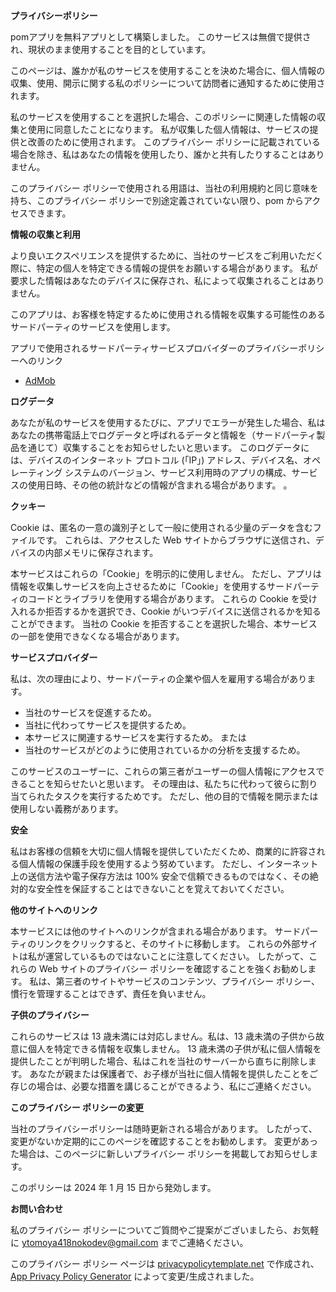 **プライバシーポリシー**

pomアプリを無料アプリとして構築しました。 このサービスは無償で提供され、現状のまま使用することを目的としています。

このページは、誰かが私のサービスを使用することを決めた場合に、個人情報の収集、使用、開示に関する私のポリシーについて訪問者に通知するために使用されます。

私のサービスを使用することを選択した場合、このポリシーに関連した情報の収集と使用に同意したことになります。 私が収集した個人情報は、サービスの提供と改善のために使用されます。 このプライバシー ポリシーに記載されている場合を除き、私はあなたの情報を使用したり、誰かと共有したりすることはありません。

このプライバシー ポリシーで使用される用語は、当社の利用規約と同じ意味を持ち、このプライバシー ポリシーで別途定義されていない限り、pom からアクセスできます。

**情報の収集と利用**

より良いエクスペリエンスを提供するために、当社のサービスをご利用いただく際に、特定の個人を特定できる情報の提供をお願いする場合があります。 私が要求した情報はあなたのデバイスに保存され、私によって収集されることはありません。

このアプリは、お客様を特定するために使用される情報を収集する可能性のあるサードパーティのサービスを使用します。

アプリで使用されるサードパーティサービスプロバイダーのプライバシーポリシーへのリンク

* [AdMob](https://support.google.com/admob/answer/6128543?hl=ja)

**ログデータ**

あなたが私のサービスを使用するたびに、アプリでエラーが発生した場合、私はあなたの携帯電話上でログデータと呼ばれるデータと情報を（サードパーティ製品を通じて）収集することをお知らせしたいと思います。 このログデータには、デバイスのインターネット プロトコル (「IP」) アドレス、デバイス名、オペレーティング システムのバージョン、サービス利用時のアプリの構成、サービスの使用日時、その他の統計などの情報が含まれる場合があります。 。

**クッキー**

Cookie は、匿名の一意の識別子として一般に使用される少量のデータを含むファイルです。 これらは、アクセスした Web サイトからブラウザに送信され、デバイスの内部メモリに保存されます。

本サービスはこれらの「Cookie」を明示的に使用しません。 ただし、アプリは情報を収集しサービスを向上させるために「Cookie」を使用するサードパーティのコードとライブラリを使用する場合があります。 これらの Cookie を受け入れるか拒否するかを選択でき、Cookie がいつデバイスに送信されるかを知ることができます。 当社の Cookie を拒否することを選択した場合、本サービスの一部を使用できなくなる場合があります。

**サービスプロバイダー**

私は、次の理由により、サードパーティの企業や個人を雇用する場合があります。

* 当社のサービスを促進するため。
* 当社に代わってサービスを提供するため。
* 本サービスに関連するサービスを実行するため。 または
* 当社のサービスがどのように使用されているかの分析を支援するため。

このサービスのユーザーに、これらの第三者がユーザーの個人情報にアクセスできることを知らせたいと思います。 その理由は、私たちに代わって彼らに割り当てられたタスクを実行するためです。 ただし、他の目的で情報を開示または使用しない義務があります。

**安全**

私はお客様の信頼を大切に個人情報を提供していただくため、商業的に許容される個人情報の保護手段を使用するよう努めています。 ただし、インターネット上の送信方法や電子保存方法は 100% 安全で信頼できるものではなく、その絶対的な安全性を保証することはできないことを覚えておいてください。

**他のサイトへのリンク**

本サービスには他のサイトへのリンクが含まれる場合があります。 サードパーティのリンクをクリックすると、そのサイトに移動します。 これらの外部サイトは私が運営しているものではないことに注意してください。 したがって、これらの Web サイトのプライバシー ポリシーを確認することを強くお勧めします。 私は、第三者のサイトやサービスのコンテンツ、プライバシー ポリシー、慣行を管理することはできず、責任を負いません。

**子供のプライバシー**

これらのサービスは 13 歳未満には対応しません。私は、13 歳未満の子供から故意に個人を特定できる情報を収集しません。 13 歳未満の子供が私に個人情報を提供したことが判明した場合、私はこれを当社のサーバーから直ちに削除します。 あなたが親または保護者で、お子様が当社に個人情報を提供したことをご存じの場合は、必要な措置を講じることができるよう、私にご連絡ください。

**このプライバシー ポリシーの変更**

当社のプライバシーポリシーは随時更新される場合があります。 したがって、変更がないか定期的にこのページを確認することをお勧めします。 変更があった場合は、このページに新しいプライバシー ポリシーを掲載してお知らせします。

このポリシーは 2024 年 1 月 15 日から発効します。

**お問い合わせ**

私のプライバシー ポリシーについてご質問やご提案がございましたら、お気軽に ytomoya418nokodev@gmail.com までご連絡ください。

このプライバシー ポリシー ページは [privacypolicytemplate.net](https://privacypolicytemplate.net) で作成され、[App Privacy Policy Generator](https://app-privacy-policy-generator.nisrulz.com/) によって変更/生成されました。
